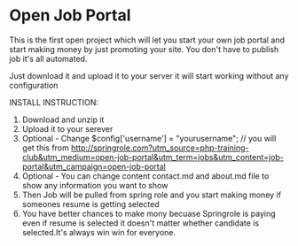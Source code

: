 Open Job Portal
====

This is the first open project which will let you start your own job portal and start making money by just promoting your site.
You don't have to publish job it's all automated.

Just download it and upload it to your server it will start working without any configuration

INSTALL INSTRUCTION:
1. Download and unzip it <br>
2. Upload it to your serever <br>
3. Optional - Change $config['username'] = "yourusername";  // you will get this from http://springrole.com?utm_source=php-training-club&utm_medium=open-job-portal&utm_term=jobs&utm_content=job-portal&utm_campaign=open-job-portal
4. Optional - You can change content contact.md and about.md file to show any information you want to show <br>
5. Then Job will be pulled from spring role and you start making money if someones resume is getting selected<br>
6. You have better chances to make mony becuase Springrole is paying even if resume is selected it doesn't matter whether candidate is selected.It's always win win for everyone. 
